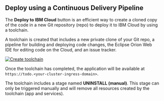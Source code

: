 ## Deploy using a Continuous Delivery Pipeline

The **Deploy to IBM Cloud** button is an efficient way to create a cloned copy of the code in a new Git repository (repo) to deploy it to IBM Cloud by using a toolchain.

A toolchain is created that includes a new private clone of your Git repo, a pipeline for building and deploying code changes, the Eclipse Orion Web IDE for editing code on the Cloud, and an issue tracker.

[![Create toolchain](https://cloud.ibm.com/devops/setup/deploy/button_x2.png)](https://cloud.ibm.com/devops/setup/deploy?repository=https://github.com/lionelmace/mytodo&branch=master)

Once the toolchain has completed, the application will be available at `https://todo.<your-cluster-ingress-domain>`.

The toolchain includes a stage named **UNINSTALL (manual)**. This stage can only be triggered manually and will remove all resources created by the toolchain (app and services).
